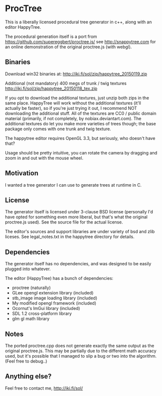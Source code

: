 # ProcTree

This is a liberally licensed procedural tree generator in c++, along with an editor HappyTree.

The procedural generation itself is a port from https://github.com/supereggbert/proctree.js/
see http://snappytree.com for an online demonstration of the original proctree.js (with webgl).

## Binaries

Download win32 binaries at:
http://iki.fi/sol/zip/happytree_20150119.zip

Additional (not mandatory) 400 megs of trunk / twig textures
http://iki.fi/sol/zip/happytree_20150118_tex.zip

If you opt to download the additional textures, just unzip both zips in the same place. HappyTree will work without the additional textures (it'll actually be faster), so if you're just trying it out, I recommend NOT downloading the additional stuff. All of the textures are CC0 / public domain material (primarily, if not completely, by nobiax.deviantart.com). The additional textures do let you make more varieties of trees though; the base package only comes with one trunk and twig texture.

The happytree editor requires OpenGL 3.3, but seriously, who doesn't have that?

Usage should be pretty intuitive, you can rotate the camera by dragging and zoom in and out with the mouse wheel.

## Motivation

I wanted a tree generator I can use to generate trees at runtime in C.

## License

The generator itself is licensed under 3-clause BSD license (personally I'd have opted
for something even more liberal, but that's what the original proctree.js used). See
the source file for the actual license.

The editor's sources and support libraries are under variety of bsd and zlib liceses.
See legal_notes.txt in the happytree directory for details.

## Dependencies

The generator itself has no dependencies, and was designed to be easily plugged into whatever.

The editor (HappyTree) has a bunch of dependencies:

  - proctree (naturally)  
  - GLee opengl extension library (included)
  - stb_image image loading library (included)
  - My modified opengl framework (included)
  - Ocornut's ImGui library (included)
  - SDL 1.2 cross-platform library
  - glm gl math library
  
## Notes

The ported proctree.cpp does not generate exactly the same output as the original proctree.js.
This may be partially due to the different math accuracy used, but it's possible that I
managed to slip a bug or two into the algorithm. (Feel free to debug..)

## Anything else?

Feel free to contact me, http://iki.fi/sol/
  